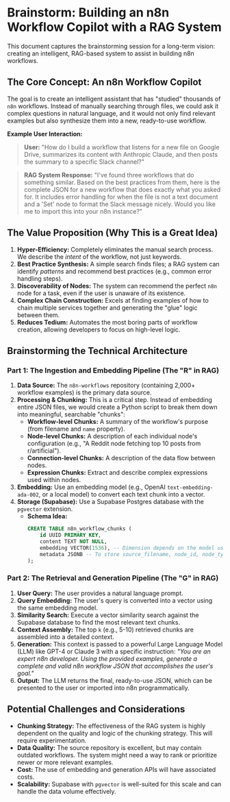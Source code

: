 # Brainstorm: Building an n8n Workflow Copilot with a RAG System

This document captures the brainstorming session for a long-term vision: creating an intelligent, RAG-based system to assist in building n8n workflows.

## The Core Concept: An n8n Workflow Copilot

The goal is to create an intelligent assistant that has "studied" thousands of `n8n` workflows. Instead of manually searching through files, we could ask it complex questions in natural language, and it would not only find relevant examples but also synthesize them into a new, ready-to-use workflow.

**Example User Interaction:**

> **User:** "How do I build a workflow that listens for a new file on Google Drive, summarizes its content with Anthropic Claude, and then posts the summary to a specific Slack channel?"

> **RAG System Response:** "I've found three workflows that do something similar. Based on the best practices from them, here is the complete JSON for a new workflow that does exactly what you asked for. It includes error handling for when the file is not a text document and a 'Set' node to format the Slack message nicely. Would you like me to import this into your n8n instance?"

## The Value Proposition (Why This is a Great Idea)

1.  **Hyper-Efficiency:** Completely eliminates the manual search process. We describe the *intent* of the workflow, not just keywords.
2.  **Best Practice Synthesis:** A simple search finds files; a RAG system can identify *patterns* and recommend best practices (e.g., common error handling steps).
3.  **Discoverability of Nodes:** The system can recommend the perfect `n8n` node for a task, even if the user is unaware of its existence.
4.  **Complex Chain Construction:** Excels at finding examples of how to chain multiple services together and generating the "glue" logic between them.
5.  **Reduces Tedium:** Automates the most boring parts of workflow creation, allowing developers to focus on high-level logic.

## Brainstorming the Technical Architecture

### Part 1: The Ingestion and Embedding Pipeline (The "R" in RAG)

1.  **Data Source:** The `n8n-workflows` repository (containing 2,000+ workflow examples) is the primary data source.
2.  **Processing & Chunking:** This is a critical step. Instead of embedding entire JSON files, we would create a Python script to break them down into meaningful, searchable "chunks":
    *   **Workflow-level Chunks:** A summary of the workflow's purpose (from filename and `name` property).
    *   **Node-level Chunks:** A description of each individual node's configuration (e.g., "A Reddit node fetching top 10 posts from r/artificial").
    *   **Connection-level Chunks:** A description of the data flow between nodes.
    *   **Expression Chunks:** Extract and describe complex expressions used within nodes.
3.  **Embedding:** Use an embedding model (e.g., OpenAI `text-embedding-ada-002`, or a local model) to convert each text chunk into a vector.
4.  **Storage (Supabase):** Use a Supabase Postgres database with the `pgvector` extension.
    *   **Schema Idea:**
        ```sql
        CREATE TABLE n8n_workflow_chunks (
            id UUID PRIMARY KEY,
            content TEXT NOT NULL,
            embedding VECTOR(1536), -- Dimension depends on the model used
            metadata JSONB -- To store source_filename, node_id, node_type, etc.
        );
        ```

### Part 2: The Retrieval and Generation Pipeline (The "G" in RAG)

1.  **User Query:** The user provides a natural language prompt.
2.  **Query Embedding:** The user's query is converted into a vector using the same embedding model.
3.  **Similarity Search:** Execute a vector similarity search against the Supabase database to find the most relevant text chunks.
4.  **Context Assembly:** The top `k` (e.g., 5-10) retrieved chunks are assembled into a detailed context.
5.  **Generation:** This context is passed to a powerful Large Language Model (LLM) like GPT-4 or Claude 3 with a specific instruction: *"You are an expert n8n developer. Using the provided examples, generate a complete and valid n8n workflow JSON that accomplishes the user's goal."*
6.  **Output:** The LLM returns the final, ready-to-use JSON, which can be presented to the user or imported into n8n programmatically.

## Potential Challenges and Considerations

*   **Chunking Strategy:** The effectiveness of the RAG system is highly dependent on the quality and logic of the chunking strategy. This will require experimentation.
*   **Data Quality:** The source repository is excellent, but may contain outdated workflows. The system might need a way to rank or prioritize newer or more relevant examples.
*   **Cost:** The use of embedding and generation APIs will have associated costs.
*   **Scalability:** Supabase with `pgvector` is well-suited for this scale and can handle the data volume effectively. 